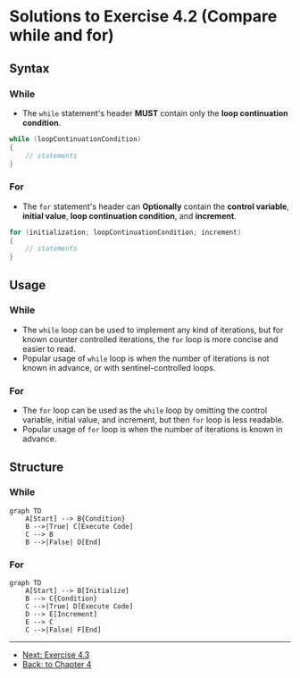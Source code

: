 # Solutions to Exercise 4.2 (Compare while and for)

## Syntax

### While

-   The `while` statement's header **MUST** contain only the **loop continuation condition**.

```cpp
while (loopContinuationCondition)
{
    // statements
}
```

### For

-   The `for` statement's header can **Optionally** contain the **control variable**, **initial value**, **loop continuation condition**, and **increment**.

```cpp
for (initialization; loopContinuationCondition; increment)
{
    // statements
}
```

## Usage

### While

-   The `while` loop can be used to implement any kind of iterations, but for known counter controlled iterations, the `for` loop is more concise and easier to read.
-   Popular usage of `while` loop is when the number of iterations is not known in advance, or with sentinel-controlled loops.

### For

-   The `for` loop can be used as the `while` loop by omitting the control variable, initial value, and increment, but then `for` loop is less readable.
-   Popular usage of `for` loop is when the number of iterations is known in advance.

## Structure

### While

```mermaid
graph TD
    A[Start] --> B{Condition}
    B -->|True| C[Execute Code]
    C --> B
    B -->|False| D[End]
```

### For

```mermaid
graph TD
    A[Start] --> B[Initialize]
    B --> C{Condition}
    C -->|True| D[Execute Code]
    D --> E[Increment]
    E --> C
    C -->|False| F[End]
```

---

-   [Next: Exercise 4.3](04_03.md)
-   [Back: to Chapter 4](README.md)
